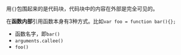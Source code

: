 用```{}```包围起来的是代码块，代码块中的内容在外部是完全可见的。

在**函数内部**引用函数本身有3种方式。比如```var foo = function bar(){};```
- 函数名字，即```bar()```
- ```arguments.callee()```
- ```foo()```
